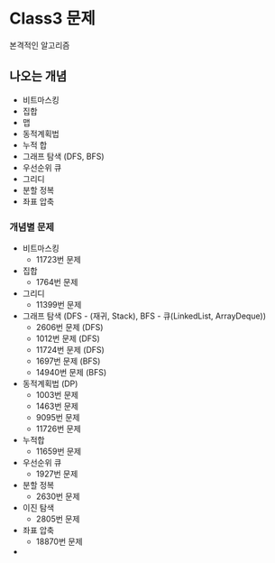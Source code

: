 # Class3 문제
본격적인 알고리즘

## 나오는 개념
- 비트마스킹
- 집합
- 맵
- 동적계획법
- 누적 합
- 그래프 탐색 (DFS, BFS)
- 우선순위 큐
- 그리디
- 분할 정복
- 좌표 압축

### 개념별 문제
- 비트마스킹
  - 11723번 문제
- 집합
  - 1764번 문제
- 그리디
  - 11399번 문제
- 그래프 탐색 (DFS - (재귀, Stack), BFS - 큐(LinkedList, ArrayDeque))
  - 2606번 문제 (DFS)
  - 1012번 문제 (DFS)
  - 11724번 문제 (DFS)
  - 1697번 문제 (BFS)
  - 14940번 문제 (BFS)
- 동적계획법 (DP)
  - 1003번 문제
  - 1463번 문제
  - 9095번 문제
  - 11726번 문제
- 누적합
  - 11659번 문제
- 우선순위 큐
  - 1927번 문제
- 분할 정복
  - 2630번 문제
- 이진 탐색
  - 2805번 문제
- 좌표 압축
  - 18870번 문제
- 